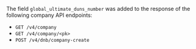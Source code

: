The field `global_ultimate_duns_number` was added to the response of the following company API
 endpoints:

- `GET /v4/company`
- `GET /v4/company/<pk>`
- `POST /v4/dnb/company-create`
